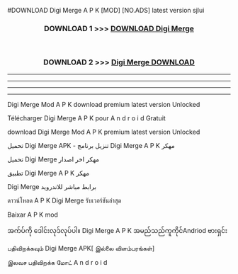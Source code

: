 #DOWNLOAD Digi Merge  A P K [MOD] [NO.ADS] latest version sjlui



<div align="center">

<h3>DOWNLOAD 1 >>> <a href="https://teeasianyam.web.app?sq=Digi Merge ">DOWNLOAD Digi Merge  </a></h3><br>

<h3>DOWNLOAD 2 >>> <a href="https://teeasianyam.web.app?sq=Digi Merge  ">Digi Merge   DOWNLOAD </a></h3>

</div>


----------------------------------------------------------

----------------------------------------------------------

----------------------------------------------------------

----------------------------------------------------------


Digi Merge   Mod A P K download premium latest version Unlocked

Télécharger Digi Merge   A P K pour A n d r o i d Gratuit

download Digi Merge   Mod A P K premium latest version Unlocked

تحميل Digi Merge   APK - تنزيل برنامج Digi Merge   A P K مهكر

تحميل Digi Merge   مهكر اخر اصدار

تطبيق Digi Merge   A P K مهكر

Digi Merge   برابط مباشر للاندرويد

ดาวน์โหลด A P K Digi Merge   รับเวอร์ชันล่าสุด

Baixar A P K mod

အက်ပ်ကို ဒေါင်းလုဒ်လုပ်ပါ။ Digi Merge   A P K အမည်သည်ကူကိုင်Andriod ဗားရှင်း

பதிவிறக்கவும் Digi Merge   APK[ இல்லை விளம்பரங்கள்] 
 
இலவச பதிவிறக்க மோட் A n d r o i d



